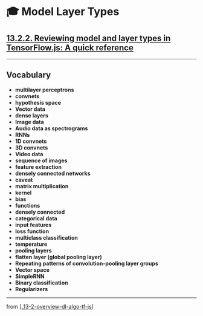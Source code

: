 # 🎓 Model Layer Types

## [**13.2.2.** Reviewing **model and layer types** in TensorFlow.js: **A quick reference**](https://livebook.manning.com/book/deep-learning-with-javascript/chapter-13/61)

---

## **Vocabulary**

- **multilayer perceptrons**
- **convnets**
- **hypothesis space**
- **Vector data**
- **dense layers**
- **Image data**
- **Audio data as spectrograms**
- **RNNs**
- **1D convnets**
- **3D convnets**
- **Video data**
- **sequence of images**
- **feature extraction**
- **densely connected networks**
- **caveat**
- **matrix multiplication**
- **kernel**
- **bias**
- **functions**
- **densely connected**
- **categorical data**
- **input features**
- **loss function**
- **multiclass classification**
- **temperature**
- **pooling layers**
- **flatten layer (global pooling layer)**
- **Repeating patterns of convolution-pooling layer groups**
- **Vector space**
- **SimpleRNN**
- **Binary classification**
- **Regularizers**

---

from [[_13-2-overview-dl-algo-tf-js]]

[//begin]: # "Autogenerated link references for markdown compatibility"
[_13-2-overview-dl-algo-tf-js]: _13-2-overview-dl-algo-tf-js.md "🎓 DL Algo TF.js"
[//end]: # "Autogenerated link references"
